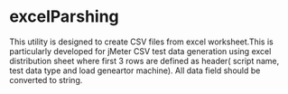 # excelParshing

This utility is designed to create CSV files from excel worksheet.This is particularly developed for jMeter CSV test data generation using excel distribution sheet where first 3 rows are defined as header( script name, test data type and load geneartor machine). All data field should be converted to string.



